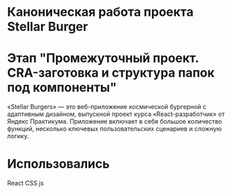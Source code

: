 # Каноническая работа проекта Stellar Burger 
# Этап "Промежуточный проект. CRA-заготовка и структура папок под компоненты"

«Stellar Burgers» — это веб-приложение космической бургерной с адаптивным дизайном, выпускной проект курса «React-разработчик» от Яндекс Практикума. Приложение включает в себя большое количество функций, несколько ключевых пользовательских сценариев и сложную логику.

# Использовались
React
CSS
js

